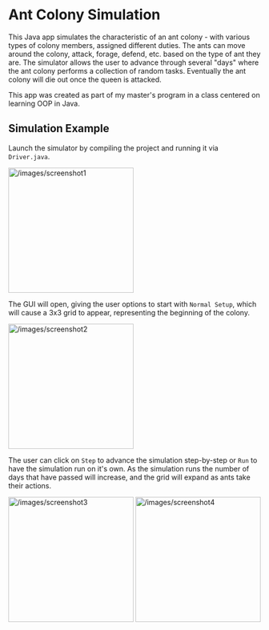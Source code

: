 # Ant Colony Simulation

This Java app simulates the characteristic of an ant colony - with various types of colony members, assigned different duties. The ants can move around the colony, attack, forage, defend, etc. based on the type of ant they are. The simulator allows the user to advance through several "days" where the ant colony performs a collection of random tasks. Eventually the ant colony will die out once the queen is attacked. 

This app was created as part of my master's program in a class centered on learning OOP in Java.

## Simulation Example

Launch the simulator by compiling the project and running it via ```Driver.java```.

<img src="screenshot1.png" alt="/images/screenshot1" width="250" height="250"/>

The GUI will open, giving the user options to start with ```Normal Setup```, which will cause a 3x3 grid to appear, representing the beginning of the colony.

<img src="screenshot2.png" alt="/images/screenshot2" width="250" height="250"/>

The user can click on ```Step``` to advance the simulation step-by-step or ```Run``` to have the simulation run on it's own. As the simulation runs the number of days that have passed will increase, and the grid will expand as ants take their actions.


<img src="screenshot3.png" alt="/images/screenshot3" width="250" height="250"/>

<img src="screenshot4.png" alt="/images/screenshot4" width="250" height="250"/>
